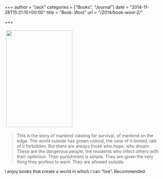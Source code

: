 +++
author = "Jack"
categories = ["Books", "Journal"]
date = "2014-11-28T15:21:10+00:00"
title = "Book: Wool"
url = "/2014/book-wool-2/"

+++

[][1] [<img class=" alignnone" style="margin: 5px;" src="/img/2014/11/1_Amazon_com__Wool_Omnibus_Edition__Wool_1_-_5___The_Silo_Series__eBook__Hugh_Howey__Kindle_Store1.png" alt="" width="215" height="314" />][1]

> This is the story of mankind clawing for survival, of mankind on the edge. The world outside has grown unkind, the view of it limited, talk of it forbidden. But there are always those who hope, who dream. These are the dangerous people, the residents who infect others with their optimism. Their punishment is simple. They are given the very thing they profess to want: They are allowed outside.

I enjoy books that create a world in which I can “live”. Recommended.

 [1]: http://www.amazon.com/Wool-Omnibus-Silo-Hugh-Howey-ebook/dp/B0071XO8RA/